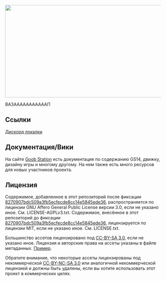 <p align="center"> <img alt="Space Station 14" width="1280" height="300" src="https://i.imgur.com/2nqz4IN.jpeg" /></p>

ВАЗАААААААААААП

## Ссылки

[Дискорд локалки](https://discord.gg/6RJD6ZsU)

## Документация/Вики

На сайте [Goob Station](https://docs.goobstation.com/) есть документация по содержанию GS14, движку, дизайну игры и многому другому. На нем также есть много ресурсов для новых участников проекта.


## Лицензия

Содержимое, добавленное в этот репозиторий после фиксации [8270907bdc509a3fb5ecfecde8cc14e5845ede36](https://github.com/Goob-Station/Goob-Station/commit/8270907bdc509a3fb5ecfecde8cc14e5845ede36), распространяется по лицензии GNU Affero General Public License версии 3.0, если не указано иное. См. LICENSE-AGPLv3.txt. Содержимое, внесённое в этот репозиторий до фиксации [8270907bdc509a3fb5ecfecde8cc14e5845ede36](https://github.com/Goob-Station/Goob-Station/commit/8270907bdc509a3fb5ecfecde8cc14e5845ede36), лицензируется по лицензии MIT, если не указано иное. См. LICENSE.txt.

Большинство ассетов лицензировано под [CC-BY-SA 3.0](https://creativecommons.org/licenses/by-sa/3.0/), если не указано иное. Лицензия и авторские права на ассеты указаны в файле метаданных. [Пример](https://github.com/space-wizards/space-station-14/blob/master/Resources/Textures/Objects/Tools/crowbar.rsi/meta.json).

Обратите внимание, что некоторые ассеты лицензированы под некоммерческой [CC-BY-NC-SA 3.0](https://creativecommons.org/licenses/by-nc-sa/3.0/) или аналогичной некоммерческой лицензией и должны быть удалены, если вы хотите использовать этот проект в коммерческих целях.
